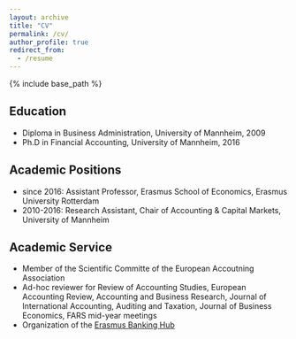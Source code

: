 ```yaml
---
layout: archive
title: "CV"
permalink: /cv/
author_profile: true
redirect_from:
  - /resume
---
```


{% include base_path %}

## Education

* Diploma in Business Administration, University of Mannheim, 2009
* Ph.D in Financial Accounting, University of Mannheim, 2016 

## Academic Positions

* since 2016: Assistant Professor, Erasmus School of Economics, Erasmus University Rotterdam
* 2010-2016: Research Assistant, Chair of Accounting & Capital Markets, University of Mannheim

## Academic Service

* Member of the Scientific Committe of the European Accoutning Association
* Ad-hoc reviewer for Review of Accounting Studies, European Accounting Review, Accounting and Business Research, Journal of International Accounting, Auditing and Taxation, Journal of Business Economics, FARS mid-year meetings
* Organization of the [Erasmus Banking Hub](https://www.erim.eur.nl/banking/)

